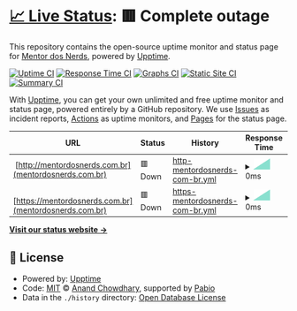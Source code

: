 # [📈 Live Status](https://mentordosnerds.github.io/upptime): <!--live status--> **🟥 Complete outage**

This repository contains the open-source uptime monitor and status page for [Mentor dos Nerds](https://mentordosnerds.com), powered by [Upptime](https://github.com/upptime/upptime).

[![Uptime CI](https://github.com/mentordosnerds/upptime/workflows/Uptime%20CI/badge.svg)](https://github.com/mentordosnerds/upptime/actions?query=workflow%3A%22Uptime+CI%22)
[![Response Time CI](https://github.com/mentordosnerds/upptime/workflows/Response%20Time%20CI/badge.svg)](https://github.com/mentordosnerds/upptime/actions?query=workflow%3A%22Response+Time+CI%22)
[![Graphs CI](https://github.com/mentordosnerds/upptime/workflows/Graphs%20CI/badge.svg)](https://github.com/mentordosnerds/upptime/actions?query=workflow%3A%22Graphs+CI%22)
[![Static Site CI](https://github.com/mentordosnerds/upptime/workflows/Static%20Site%20CI/badge.svg)](https://github.com/mentordosnerds/upptime/actions?query=workflow%3A%22Static+Site+CI%22)
[![Summary CI](https://github.com/mentordosnerds/upptime/workflows/Summary%20CI/badge.svg)](https://github.com/mentordosnerds/upptime/actions?query=workflow%3A%22Summary+CI%22)

With [Upptime](https://upptime.js.org), you can get your own unlimited and free uptime monitor and status page, powered entirely by a GitHub repository. We use [Issues](https://github.com/mentordosnerds/upptime/issues) as incident reports, [Actions](https://github.com/mentordosnerds/upptime/actions) as uptime monitors, and [Pages](https://mentordosnerds.github.io/upptime) for the status page.

<!--start: status pages-->
<!-- This summary is generated by Upptime (https://github.com/upptime/upptime) -->
<!-- Do not edit this manually, your changes will be overwritten -->
<!-- prettier-ignore -->
| URL | Status | History | Response Time | Uptime |
| --- | ------ | ------- | ------------- | ------ |
| <img alt="" src="https://icons.duckduckgo.com/ip3/null.ico" height="13"> [http://mentordosnerds.com.br](mentordosnerds.com.br) | 🟥 Down | [http-mentordosnerds-com-br.yml](https://github.com/mentordosnerds/upptime/commits/HEAD/history/http-mentordosnerds-com-br.yml) | <details><summary><img alt="Response time graph" src="./graphs/http-mentordosnerds-com-br/response-time-week.png" height="20"> 0ms</summary><br><a href="https://mentordosnerds.github.io/upptime/history/http-mentordosnerds-com-br"><img alt="Response time 0" src="https://img.shields.io/endpoint?url=https%3A%2F%2Fraw.githubusercontent.com%2Fmentordosnerds%2Fupptime%2FHEAD%2Fapi%2Fhttp-mentordosnerds-com-br%2Fresponse-time.json"></a><br><a href="https://mentordosnerds.github.io/upptime/history/http-mentordosnerds-com-br"><img alt="24-hour response time 0" src="https://img.shields.io/endpoint?url=https%3A%2F%2Fraw.githubusercontent.com%2Fmentordosnerds%2Fupptime%2FHEAD%2Fapi%2Fhttp-mentordosnerds-com-br%2Fresponse-time-day.json"></a><br><a href="https://mentordosnerds.github.io/upptime/history/http-mentordosnerds-com-br"><img alt="7-day response time 0" src="https://img.shields.io/endpoint?url=https%3A%2F%2Fraw.githubusercontent.com%2Fmentordosnerds%2Fupptime%2FHEAD%2Fapi%2Fhttp-mentordosnerds-com-br%2Fresponse-time-week.json"></a><br><a href="https://mentordosnerds.github.io/upptime/history/http-mentordosnerds-com-br"><img alt="30-day response time 0" src="https://img.shields.io/endpoint?url=https%3A%2F%2Fraw.githubusercontent.com%2Fmentordosnerds%2Fupptime%2FHEAD%2Fapi%2Fhttp-mentordosnerds-com-br%2Fresponse-time-month.json"></a><br><a href="https://mentordosnerds.github.io/upptime/history/http-mentordosnerds-com-br"><img alt="1-year response time 0" src="https://img.shields.io/endpoint?url=https%3A%2F%2Fraw.githubusercontent.com%2Fmentordosnerds%2Fupptime%2FHEAD%2Fapi%2Fhttp-mentordosnerds-com-br%2Fresponse-time-year.json"></a></details> | <details><summary><a href="https://mentordosnerds.github.io/upptime/history/http-mentordosnerds-com-br">0.00%</a></summary><a href="https://mentordosnerds.github.io/upptime/history/http-mentordosnerds-com-br"><img alt="All-time uptime 0.00%" src="https://img.shields.io/endpoint?url=https%3A%2F%2Fraw.githubusercontent.com%2Fmentordosnerds%2Fupptime%2FHEAD%2Fapi%2Fhttp-mentordosnerds-com-br%2Fuptime.json"></a><br><a href="https://mentordosnerds.github.io/upptime/history/http-mentordosnerds-com-br"><img alt="24-hour uptime 0.00%" src="https://img.shields.io/endpoint?url=https%3A%2F%2Fraw.githubusercontent.com%2Fmentordosnerds%2Fupptime%2FHEAD%2Fapi%2Fhttp-mentordosnerds-com-br%2Fuptime-day.json"></a><br><a href="https://mentordosnerds.github.io/upptime/history/http-mentordosnerds-com-br"><img alt="7-day uptime 0.00%" src="https://img.shields.io/endpoint?url=https%3A%2F%2Fraw.githubusercontent.com%2Fmentordosnerds%2Fupptime%2FHEAD%2Fapi%2Fhttp-mentordosnerds-com-br%2Fuptime-week.json"></a><br><a href="https://mentordosnerds.github.io/upptime/history/http-mentordosnerds-com-br"><img alt="30-day uptime 0.00%" src="https://img.shields.io/endpoint?url=https%3A%2F%2Fraw.githubusercontent.com%2Fmentordosnerds%2Fupptime%2FHEAD%2Fapi%2Fhttp-mentordosnerds-com-br%2Fuptime-month.json"></a><br><a href="https://mentordosnerds.github.io/upptime/history/http-mentordosnerds-com-br"><img alt="1-year uptime 0.00%" src="https://img.shields.io/endpoint?url=https%3A%2F%2Fraw.githubusercontent.com%2Fmentordosnerds%2Fupptime%2FHEAD%2Fapi%2Fhttp-mentordosnerds-com-br%2Fuptime-year.json"></a></details>
| <img alt="" src="https://icons.duckduckgo.com/ip3/null.ico" height="13"> [https://mentordosnerds.com.br](mentordosnerds.com.br) | 🟥 Down | [https-mentordosnerds-com-br.yml](https://github.com/mentordosnerds/upptime/commits/HEAD/history/https-mentordosnerds-com-br.yml) | <details><summary><img alt="Response time graph" src="./graphs/https-mentordosnerds-com-br/response-time-week.png" height="20"> 0ms</summary><br><a href="https://mentordosnerds.github.io/upptime/history/https-mentordosnerds-com-br"><img alt="Response time 0" src="https://img.shields.io/endpoint?url=https%3A%2F%2Fraw.githubusercontent.com%2Fmentordosnerds%2Fupptime%2FHEAD%2Fapi%2Fhttps-mentordosnerds-com-br%2Fresponse-time.json"></a><br><a href="https://mentordosnerds.github.io/upptime/history/https-mentordosnerds-com-br"><img alt="24-hour response time 0" src="https://img.shields.io/endpoint?url=https%3A%2F%2Fraw.githubusercontent.com%2Fmentordosnerds%2Fupptime%2FHEAD%2Fapi%2Fhttps-mentordosnerds-com-br%2Fresponse-time-day.json"></a><br><a href="https://mentordosnerds.github.io/upptime/history/https-mentordosnerds-com-br"><img alt="7-day response time 0" src="https://img.shields.io/endpoint?url=https%3A%2F%2Fraw.githubusercontent.com%2Fmentordosnerds%2Fupptime%2FHEAD%2Fapi%2Fhttps-mentordosnerds-com-br%2Fresponse-time-week.json"></a><br><a href="https://mentordosnerds.github.io/upptime/history/https-mentordosnerds-com-br"><img alt="30-day response time 0" src="https://img.shields.io/endpoint?url=https%3A%2F%2Fraw.githubusercontent.com%2Fmentordosnerds%2Fupptime%2FHEAD%2Fapi%2Fhttps-mentordosnerds-com-br%2Fresponse-time-month.json"></a><br><a href="https://mentordosnerds.github.io/upptime/history/https-mentordosnerds-com-br"><img alt="1-year response time 0" src="https://img.shields.io/endpoint?url=https%3A%2F%2Fraw.githubusercontent.com%2Fmentordosnerds%2Fupptime%2FHEAD%2Fapi%2Fhttps-mentordosnerds-com-br%2Fresponse-time-year.json"></a></details> | <details><summary><a href="https://mentordosnerds.github.io/upptime/history/https-mentordosnerds-com-br">0.75%</a></summary><a href="https://mentordosnerds.github.io/upptime/history/https-mentordosnerds-com-br"><img alt="All-time uptime 0.75%" src="https://img.shields.io/endpoint?url=https%3A%2F%2Fraw.githubusercontent.com%2Fmentordosnerds%2Fupptime%2FHEAD%2Fapi%2Fhttps-mentordosnerds-com-br%2Fuptime.json"></a><br><a href="https://mentordosnerds.github.io/upptime/history/https-mentordosnerds-com-br"><img alt="24-hour uptime 0.75%" src="https://img.shields.io/endpoint?url=https%3A%2F%2Fraw.githubusercontent.com%2Fmentordosnerds%2Fupptime%2FHEAD%2Fapi%2Fhttps-mentordosnerds-com-br%2Fuptime-day.json"></a><br><a href="https://mentordosnerds.github.io/upptime/history/https-mentordosnerds-com-br"><img alt="7-day uptime 0.75%" src="https://img.shields.io/endpoint?url=https%3A%2F%2Fraw.githubusercontent.com%2Fmentordosnerds%2Fupptime%2FHEAD%2Fapi%2Fhttps-mentordosnerds-com-br%2Fuptime-week.json"></a><br><a href="https://mentordosnerds.github.io/upptime/history/https-mentordosnerds-com-br"><img alt="30-day uptime 0.75%" src="https://img.shields.io/endpoint?url=https%3A%2F%2Fraw.githubusercontent.com%2Fmentordosnerds%2Fupptime%2FHEAD%2Fapi%2Fhttps-mentordosnerds-com-br%2Fuptime-month.json"></a><br><a href="https://mentordosnerds.github.io/upptime/history/https-mentordosnerds-com-br"><img alt="1-year uptime 0.75%" src="https://img.shields.io/endpoint?url=https%3A%2F%2Fraw.githubusercontent.com%2Fmentordosnerds%2Fupptime%2FHEAD%2Fapi%2Fhttps-mentordosnerds-com-br%2Fuptime-year.json"></a></details>

<!--end: status pages-->

[**Visit our status website →**](https://mentordosnerds.github.io/upptime)

## 📄 License

- Powered by: [Upptime](https://github.com/upptime/upptime)
- Code: [MIT](./LICENSE) © [Anand Chowdhary](https://anandchowdhary.com), supported by [Pabio](https://pabio.com)
- Data in the `./history` directory: [Open Database License](https://opendatacommons.org/licenses/odbl/1-0/)
